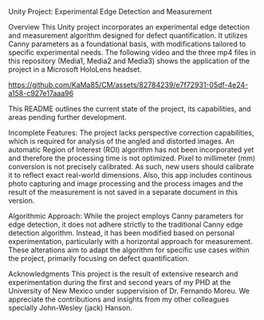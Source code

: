 Unity Project: Experimental Edge Detection and Measurement

Overview
This Unity project incorporates an experimental edge detection and measurement algorithm designed for defect quantification. It utilizes Canny parameters as a foundational basis, with modifications tailored to specific experimental needs. The following video and the three mp4 files in this repository (Media1, Media2 and Media3) shows the application of the project in a Microsoft HoloLens headset.


https://github.com/KaMa85/CM/assets/82784239/e7f72931-05df-4e24-a158-c927e17aaa96

This README outlines the current state of the project, its capabilities, and areas pending further development. 

Incomplete Features:
The project lacks perspective correction capabilities, which is required for analysis of the angled and distorted images.
An automatic Region of Interest (ROI) algorithm has not been incorporated yet and therefore the processing time is not optimized.
Pixel to millimeter (mm) conversion is not precisely calibrated. As such, new users should calibrate it to reflect exact real-world dimensions. 
Also, this app includes continous photo capturing and image processing and the process images and the result of the measurement is not saved in a separate document in this version.

Algorithmic Approach:
While the project employs Canny parameters for edge detection, it does not adhere strictly to the traditional Canny edge detection algorithm. Instead, it has been modified based on personal experimentation, particularly with a horizontal approach for measurement.
These alterations aim to adapt the algorithm for specific use cases within the project, primarily focusing on defect quantification.

Acknowledgments
This project is the result of extensive research and experimentation during the first and second years of my PHD at the University of New Mexico under suppervision of Dr. Fernando Moreu. We appreciate the contributions and insights from my other colleagues specially John-Wesley  (jack) Hanson.




